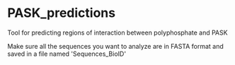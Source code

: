 # PASK_predictions
Tool for predicting regions of interaction between polyphosphate and PASK

Make sure all the sequences you want to analyze are in FASTA format and saved in a file named 'Sequences_BioID'
